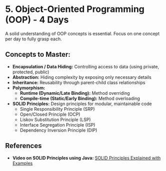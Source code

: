 # 5. Object-Oriented Programming (OOP) - 4 Days

A solid understanding of OOP concepts is essential. Focus on one concept per day to fully grasp each.

## Concepts to Master:
- **Encapsulation / Data Hiding:** Controlling access to data (using private, protected, public)
- **Abstraction:** Hiding complexity by exposing only necessary details
- **Inheritance:** Reusability through parent-child class relationships
- **Polymorphism:**
  - **Runtime (Dynamic/Late Binding):** Method overriding
  - **Compile-time (Static/Early Binding):** Method overloading
- **SOLID Principles:** Design principles for modular, maintainable code
  - Single Responsibility Principle (SRP)
  - Open/Closed Principle (OCP)
  - Liskov Substitution Principle (LSP)
  - Interface Segregation Principle (ISP)
  - Dependency Inversion Principle (DIP)

## References
- **Video on SOLID Principles using Java:** [SOLID Principles Explained with Examples](https://www.youtube.com/watch?v=BM_lSZPMClo)
